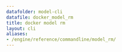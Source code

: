 ```yaml
---
datafolder: model-cli
datafile: docker_model_rm
title: docker model rm
layout: cli
aliases:
- /engine/reference/commandline/model_rm/
---
```


<!--
This page is automatically generated from Docker's source code. If you want to
suggest a change to the text that appears here, open a ticket or pull request
in the source repository on GitHub:

https://github.com/docker/model-cli
-->
